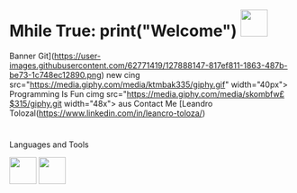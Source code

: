  # Mhile True: print("Welcome") <img src="https://media4.giphy.com/media/65ATXZgKw9tKnJua1B/giphy.gif?cid=790b761117698cbe22d9817f75a804003a144b464dc45202&rid=giphy.gif&ct=g" width="48px">
Banner Git](https://user-images.githubusercontent.com/62771419/127888147-817ef811-1863-487b-be73-1c748ec12890.png)
new cing src="https://media.giphy.com/media/ktmbak335/giphy.gif" width="40px"> Programming Is Fun cimg src="https://media.giphy.com/media/skombfw£$315/giphy.git
width="48x">
aus Contact Me [Leandro
Tolozal(https://www.linkedin.com/in/leancro-toloza/)
#

Languages and Tools

<div width="300px" height="300px" background"red"></div>
<code><img height="48" src="https://cdn.pixabay.com/photo/2015/04/23/17/41/javascript-736400_960_720.png"></code>
<code><img height="48" src="https://cdn-icons-png.flaticon.com/512/174/174854.png"></code>
<code><img height="48"
<code><img height="4" src="https://cdn.pixabay.com/photo/2017/08/05/11/16/logo-2582747_1280.png"></code>
